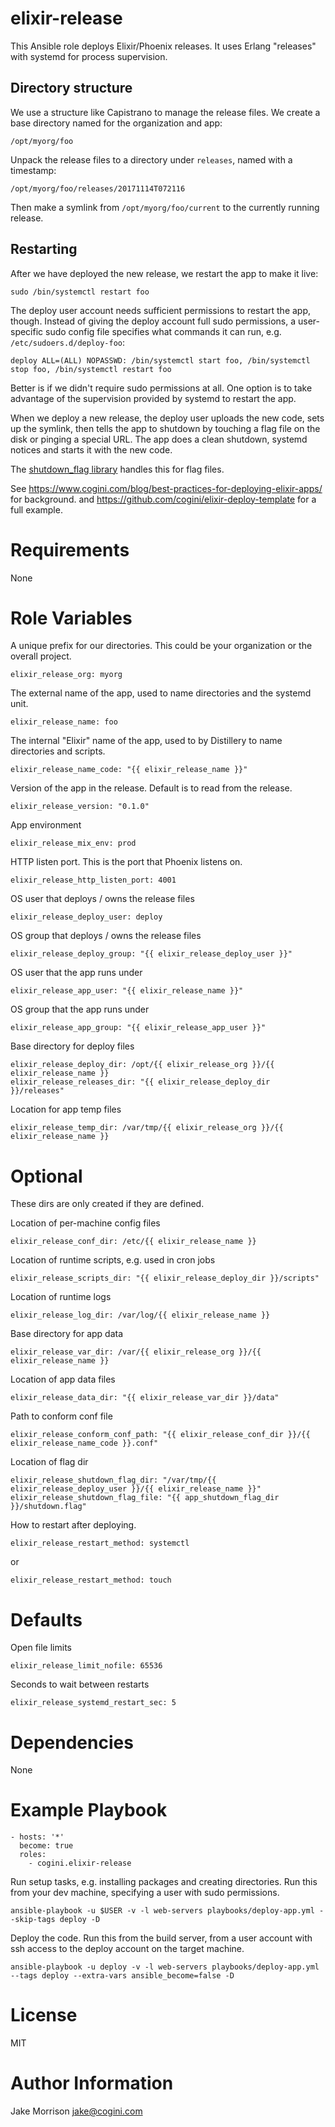 # elixir-release

This Ansible role deploys Elixir/Phoenix releases.
It uses Erlang "releases" with systemd for process supervision.

## Directory structure

We use a structure like Capistrano to manage the release files.
We create a base directory named for the organization and app:

    /opt/myorg/foo

Unpack the release files to a directory under `releases`, named with a timestamp:

    /opt/myorg/foo/releases/20171114T072116

Then make a symlink from `/opt/myorg/foo/current` to the currently running release.

## Restarting

After we have deployed the new release, we restart the app to make it live:

```shell
sudo /bin/systemctl restart foo
```

The deploy user account needs sufficient permissions to restart the app, though.
Instead of giving the deploy account full sudo permissions, a user-specific
sudo config file specifies what commands it can run,
e.g. `/etc/sudoers.d/deploy-foo`:

    deploy ALL=(ALL) NOPASSWD: /bin/systemctl start foo, /bin/systemctl stop foo, /bin/systemctl restart foo

Better is if we didn't require sudo permissions at all. One option is to take
advantage of the supervision provided by systemd to restart the app.

When we deploy a new release, the deploy user uploads the new code, sets up the
symlink, then tells the app to shutdown by touching a flag file on the disk or
pinging a special URL. The app does a clean shutdown, systemd notices and
starts it with the new code.

The [shutdown_flag library](https://github.com/cogini/shutdown_flag) handles this
for flag files.

See https://www.cogini.com/blog/best-practices-for-deploying-elixir-apps/ for background.
and https://github.com/cogini/elixir-deploy-template for a full example.

# Requirements

None

# Role Variables

A unique prefix for our directories. This could be your organization or the
overall project.

    elixir_release_org: myorg

The external name of the app, used to name directories and the systemd unit.

    elixir_release_name: foo

The internal "Elixir" name of the app, used to by Distillery to name
directories and scripts.

    elixir_release_name_code: "{{ elixir_release_name }}"

Version of the app in the release. Default is to read from the release.

    elixir_release_version: "0.1.0"

App environment

    elixir_release_mix_env: prod

HTTP listen port. This is the port that Phoenix listens on.

    elixir_release_http_listen_port: 4001

OS user that deploys / owns the release files

    elixir_release_deploy_user: deploy

OS group that deploys / owns the release files

    elixir_release_deploy_group: "{{ elixir_release_deploy_user }}"

OS user that the app runs under

    elixir_release_app_user: "{{ elixir_release_name }}"

OS group that the app runs under

    elixir_release_app_group: "{{ elixir_release_app_user }}"

Base directory for deploy files

    elixir_release_deploy_dir: /opt/{{ elixir_release_org }}/{{ elixir_release_name }}
    elixir_release_releases_dir: "{{ elixir_release_deploy_dir }}/releases"

Location for app temp files

    elixir_release_temp_dir: /var/tmp/{{ elixir_release_org }}/{{ elixir_release_name }}

# Optional

These dirs are only created if they are defined.

Location of per-machine config files

    elixir_release_conf_dir: /etc/{{ elixir_release_name }}

Location of runtime scripts, e.g. used in cron jobs

    elixir_release_scripts_dir: "{{ elixir_release_deploy_dir }}/scripts"

Location of runtime logs

    elixir_release_log_dir: /var/log/{{ elixir_release_name }}

Base directory for app data

    elixir_release_var_dir: /var/{{ elixir_release_org }}/{{ elixir_release_name }}

Location of app data files

    elixir_release_data_dir: "{{ elixir_release_var_dir }}/data"

Path to conform conf file

    elixir_release_conform_conf_path: "{{ elixir_release_conf_dir }}/{{ elixir_release_name_code }}.conf"

Location of flag dir

    elixir_release_shutdown_flag_dir: "/var/tmp/{{ elixir_release_deploy_user }}/{{ elixir_release_name }}"
    elixir_release_shutdown_flag_file: "{{ app_shutdown_flag_dir }}/shutdown.flag"

How to restart after deploying.

    elixir_release_restart_method: systemctl
or

    elixir_release_restart_method: touch

# Defaults

Open file limits

    elixir_release_limit_nofile: 65536

Seconds to wait between restarts

    elixir_release_systemd_restart_sec: 5

# Dependencies

None

# Example Playbook

    - hosts: '*'
      become: true
      roles:
        - cogini.elixir-release

Run setup tasks, e.g. installing packages and creating directories.
Run this from your dev machine, specifying a user with sudo permissions.

    ansible-playbook -u $USER -v -l web-servers playbooks/deploy-app.yml --skip-tags deploy -D

Deploy the code. Run this from the build server, from a user account with ssh
access to the deploy account on the target machine.

    ansible-playbook -u deploy -v -l web-servers playbooks/deploy-app.yml --tags deploy --extra-vars ansible_become=false -D

# License

MIT

# Author Information

Jake Morrison <jake@cogini.com>
